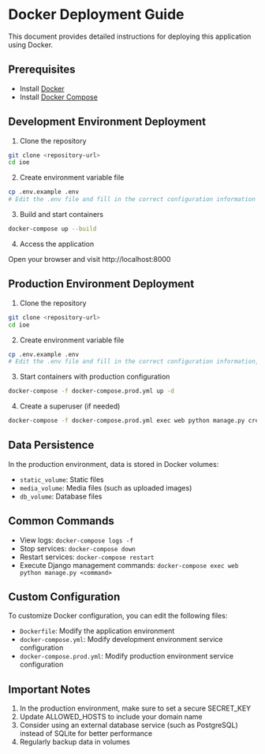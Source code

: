 # Docker Deployment Guide

This document provides detailed instructions for deploying this application using Docker.

## Prerequisites

- Install [Docker](https://docs.docker.com/get-docker/)
- Install [Docker Compose](https://docs.docker.com/compose/install/)

## Development Environment Deployment

1. Clone the repository

```bash
git clone <repository-url>
cd ioe
```

2. Create environment variable file

```bash
cp .env.example .env
# Edit the .env file and fill in the correct configuration information
```

3. Build and start containers

```bash
docker-compose up --build
```

4. Access the application

Open your browser and visit http://localhost:8000

## Production Environment Deployment

1. Clone the repository

```bash
git clone <repository-url>
cd ioe
```

2. Create environment variable file

```bash
cp .env.example .env
# Edit the .env file and fill in the correct configuration information, especially SECRET_KEY and ALLOWED_HOSTS
```

3. Start containers with production configuration

```bash
docker-compose -f docker-compose.prod.yml up -d
```

4. Create a superuser (if needed)

```bash
docker-compose -f docker-compose.prod.yml exec web python manage.py createsuperuser
```

## Data Persistence

In the production environment, data is stored in Docker volumes:

- `static_volume`: Static files
- `media_volume`: Media files (such as uploaded images)
- `db_volume`: Database files

## Common Commands

- View logs: `docker-compose logs -f`
- Stop services: `docker-compose down`
- Restart services: `docker-compose restart`
- Execute Django management commands: `docker-compose exec web python manage.py <command>`

## Custom Configuration

To customize Docker configuration, you can edit the following files:

- `Dockerfile`: Modify the application environment
- `docker-compose.yml`: Modify development environment service configuration
- `docker-compose.prod.yml`: Modify production environment service configuration

## Important Notes

1. In the production environment, make sure to set a secure SECRET_KEY
2. Update ALLOWED_HOSTS to include your domain name
3. Consider using an external database service (such as PostgreSQL) instead of SQLite for better performance
4. Regularly backup data in volumes